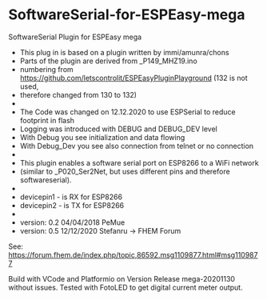 # SoftwareSerial-for-ESPEasy-mega
SoftwareSerial Plugin for ESPEasy mega

 * This plug in is based on a plugin written by immi/amunra/chons
 * Parts of the plugin are derived from _P149_MHZ19.ino
 * numbering from https://github.com/letscontrolit/ESPEasyPluginPlayground (132 is not used,
 * therefore changed from 130 to 132)
 *
 * The Code was changed on 12.12.2020 to use ESPSerial to reduce footprint in flash
 * Logging was introduced with DEBUG and DEBUG_DEV level
 * With Debug you see initialization and data flowing
 * With Debug_Dev you see also connection from telnet or no connection
 * 
 * This plugin enables a software serial port on ESP8266 to a WiFi network 
 * (similar to _P020_Ser2Net, but uses different pins and therefore softwareserial).
 *
 * devicepin1 - is RX for ESP8266
 * devicepin2 - is TX for ESP8266
 *
 * version: 0.2 04/04/2018 PeMue
 * version: 0.5 12/12/2020 Stefanru -> FHEM Forum
 
 See: https://forum.fhem.de/index.php/topic,86592.msg1109877.html#msg1109877
 
 Build with VCode and Platformio on Version Release mega-20201130 without issues.
 Tested with FotoLED to get digital current meter output.
